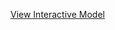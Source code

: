 [View Interactive Model](ImageToStl.com_map.stl)

<script src="https://github.com/merge-my-pr/merge-my-pr/blob/main/ImageToStl.com_map.stl"></script>

